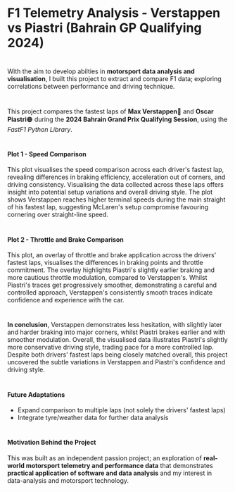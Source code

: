 # F1 Telemetry Analysis - Verstappen vs Piastri (Bahrain GP Qualifying 2024)
#
With the aim to develop abilties in **motorsport data analysis and visualisation**, I built this project to extract and compare F1 data; exploring correlations between performance and driving technique. 
#
This project compares the fastest laps of **Max Verstappen**🔵 and **Oscar Piastri**🟠 during the **2024 Bahrain Grand Prix Qualifying Session**, using the *FastF1 Python Library*.
#
#### Plot 1 - Speed Comparison
This plot visualises the speed comparison across each driver's fastest lap, revealing differences in braking efficiency, acceleration out of corners, and driving consistency. Visualising the data collected across these laps offers insight into potential setup variations and overall driving style. The plot shows Verstappen reaches higher terminal speeds during the main straight of his fastest lap, suggesting McLaren's setup compromise favouring cornering over straight-line speed.
#
#### Plot 2 - Throttle and Brake Comparison
This plot, an overlay of throttle and brake application across the drivers' fastest laps, visualises the differences in braking points and throttle commitment. The overlay highlights Piastri's slightly earlier braking and more cautious throttle modulation, compared to Verstappen's. Whilst Piastri's traces get progressively smoother, demonstrating a careful and controlled approach, Verstappen's consistently smooth traces indicate confidence and experience with the car.
#
**In conclusion**, Verstappen demonstrates less hesitation, with slightly later and harder braking into major corners, whilst Piastri brakes earlier and with smoother modulation. Overall, the visualised data illustrates Piastri's slightly more conservative driving style, trading pace for a more controlled lap. Despite both drivers' fastest laps being closely matched overall, this project uncovered the subtle variations in Verstappen and Piastri's confidence and driving style.
#
#### Future Adaptations
- Expand comparison to multiple laps (not solely the drivers' fastest laps)
- Integrate tyre/weather data for further data analysis
#
#### Motivation Behind the Project
This was built as an independent passion project; an exploration of **real-world motorsport telemetry and performance data** that demonstrates **practical application of software and data analysis** and my interest in data-analysis and motorsport technology.
